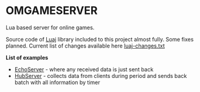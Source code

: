 # OMGAMESERVER

Lua based server for online games.

Source code of [Luaj](https://github.com/luaj/luaj) library included to this project almost fully. Some fixes planned.
Current list of changes available here [luaj-changes.txt](https://github.com/crionuke/omgameserver/blob/main/omgameserver/luaj-changes.txt)

**List of examples**
- [EchoServer](https://github.com/crionuke/omgameserver/tree/main/omgameserver/examples/echoServer) - where any received data is just sent back
- [HubServer](https://github.com/crionuke/omgameserver/tree/main/omgameserver/examples/hubServer) - collects data from clients during period and sends back batch with all information by timer 
